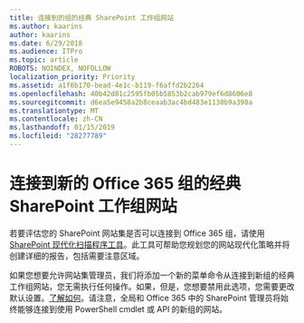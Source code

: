 ```yaml
---
title: 连接到的组的经典 SharePoint 工作组网站
ms.author: kaarins
author: kaarins
ms.date: 6/29/2018
ms.audience: ITPro
ms.topic: article
ROBOTS: NOINDEX, NOFOLLOW
localization_priority: Priority
ms.assetid: a1f6b170-bead-4e1c-b119-f6affd2b2264
ms.openlocfilehash: 40b42d81c2595fb05b5853b2cab979ef6d8606e8
ms.sourcegitcommit: d6ea5e9458a2b8ceaab3ac4bd483e1130b9a398a
ms.translationtype: MT
ms.contentlocale: zh-CN
ms.lasthandoff: 01/15/2019
ms.locfileid: "28277789"
---
```

# <a name="connect-classic-sharepoint-team-sites-to-new-office-365-groups"></a>连接到新的 Office 365 组的经典 SharePoint 工作组网站

若要评估您的 SharePoint 网站集是否可以连接到 Office 365 组，请使用[SharePoint 现代化扫描程序工具](https://go.microsoft.com/fwlink/?linkid=873066)。此工具可帮助您规划您的网站现代化策略并将创建详细的报告，包括需要注意区域。
  
如果您想要允许网站集管理员，我们将添加一个新的菜单命令从连接到新组的经典工作组网站，您无需执行任何操作。如果，但是，您想要禁用此选项，您需要更改默认设置。[了解如何](https://go.microsoft.com/fwlink/?linkid=2004316)。请注意，全局和 Office 365 中的 SharePoint 管理员将始终能够连接到使用 PowerShell cmdlet 或 API 的新组的网站。
  

